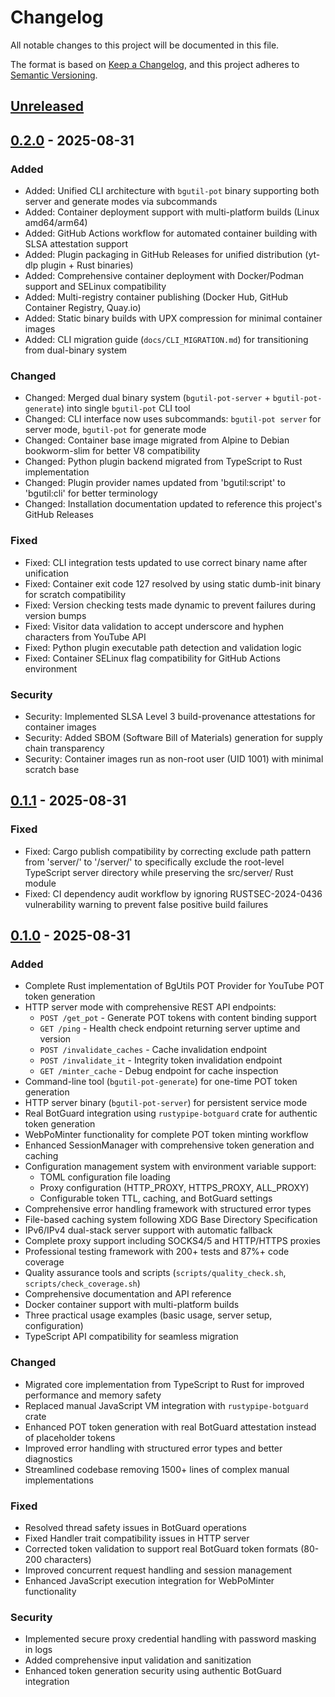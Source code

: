 # Changelog

All notable changes to this project will be documented in this file.

The format is based on [Keep a Changelog](https://keepachangelog.com/en/1.0.0/),
and this project adheres to [Semantic Versioning](https://semver.org/).

## [Unreleased]

## [0.2.0] - 2025-08-31

### Added

- Added: Unified CLI architecture with `bgutil-pot` binary supporting both server and generate modes via subcommands
- Added: Container deployment support with multi-platform builds (Linux amd64/arm64)
- Added: GitHub Actions workflow for automated container building with SLSA attestation support
- Added: Plugin packaging in GitHub Releases for unified distribution (yt-dlp plugin + Rust binaries)
- Added: Comprehensive container deployment with Docker/Podman support and SELinux compatibility
- Added: Multi-registry container publishing (Docker Hub, GitHub Container Registry, Quay.io)
- Added: Static binary builds with UPX compression for minimal container images
- Added: CLI migration guide (`docs/CLI_MIGRATION.md`) for transitioning from dual-binary system

### Changed

- Changed: Merged dual binary system (`bgutil-pot-server` + `bgutil-pot-generate`) into single `bgutil-pot` CLI tool
- Changed: CLI interface now uses subcommands: `bgutil-pot server` for server mode, `bgutil-pot` for generate mode
- Changed: Container base image migrated from Alpine to Debian bookworm-slim for better V8 compatibility
- Changed: Python plugin backend migrated from TypeScript to Rust implementation
- Changed: Plugin provider names updated from 'bgutil:script' to 'bgutil:cli' for better terminology
- Changed: Installation documentation updated to reference this project's GitHub Releases

### Fixed

- Fixed: CLI integration tests updated to use correct binary name after unification
- Fixed: Container exit code 127 resolved by using static dumb-init binary for scratch compatibility
- Fixed: Version checking tests made dynamic to prevent failures during version bumps
- Fixed: Visitor data validation to accept underscore and hyphen characters from YouTube API
- Fixed: Python plugin executable path detection and validation logic
- Fixed: Container SELinux flag compatibility for GitHub Actions environment

### Security

- Security: Implemented SLSA Level 3 build-provenance attestations for container images
- Security: Added SBOM (Software Bill of Materials) generation for supply chain transparency
- Security: Container images run as non-root user (UID 1001) with minimal scratch base

## [0.1.1] - 2025-08-31

### Fixed

- Fixed: Cargo publish compatibility by correcting exclude path pattern from 'server/' to '/server/' to specifically exclude the root-level TypeScript server directory while preserving the src/server/ Rust module
- Fixed: CI dependency audit workflow by ignoring RUSTSEC-2024-0436 vulnerability warning to prevent false positive build failures

## [0.1.0] - 2025-08-31

### Added

- Complete Rust implementation of BgUtils POT Provider for YouTube POT token generation
- HTTP server mode with comprehensive REST API endpoints:
  - `POST /get_pot` - Generate POT tokens with content binding support
  - `GET /ping` - Health check endpoint returning server uptime and version
  - `POST /invalidate_caches` - Cache invalidation endpoint
  - `POST /invalidate_it` - Integrity token invalidation endpoint
  - `GET /minter_cache` - Debug endpoint for cache inspection
- Command-line tool (`bgutil-pot-generate`) for one-time POT token generation
- HTTP server binary (`bgutil-pot-server`) for persistent service mode
- Real BotGuard integration using `rustypipe-botguard` crate for authentic token generation
- WebPoMinter functionality for complete POT token minting workflow
- Enhanced SessionManager with comprehensive token generation and caching
- Configuration management system with environment variable support:
  - TOML configuration file loading
  - Proxy configuration (HTTP_PROXY, HTTPS_PROXY, ALL_PROXY)
  - Configurable token TTL, caching, and BotGuard settings
- Comprehensive error handling framework with structured error types
- File-based caching system following XDG Base Directory Specification
- IPv6/IPv4 dual-stack server support with automatic fallback
- Complete proxy support including SOCKS4/5 and HTTP/HTTPS proxies
- Professional testing framework with 200+ tests and 87%+ code coverage
- Quality assurance tools and scripts (`scripts/quality_check.sh`, `scripts/check_coverage.sh`)
- Comprehensive documentation and API reference
- Docker container support with multi-platform builds
- Three practical usage examples (basic usage, server setup, configuration)
- TypeScript API compatibility for seamless migration

### Changed

- Migrated core implementation from TypeScript to Rust for improved performance and memory safety
- Replaced manual JavaScript VM integration with `rustypipe-botguard` crate
- Enhanced POT token generation with real BotGuard attestation instead of placeholder tokens
- Improved error handling with structured error types and better diagnostics
- Streamlined codebase removing 1500+ lines of complex manual implementations

### Fixed

- Resolved thread safety issues in BotGuard operations
- Fixed Handler trait compatibility issues in HTTP server
- Corrected token validation to support real BotGuard token formats (80-200 characters)
- Improved concurrent request handling and session management
- Enhanced JavaScript execution integration for WebPoMinter functionality

### Security

- Implemented secure proxy credential handling with password masking in logs
- Added comprehensive input validation and sanitization
- Enhanced token generation security using authentic BotGuard integration

[Unreleased]: https://github.com/jim60105/bgutil-ytdlp-pot-provider-rs/compare/v0.2.0...HEAD
[0.2.0]: https://github.com/jim60105/bgutil-ytdlp-pot-provider-rs/compare/v0.1.1...v0.2.0
[0.1.1]: https://github.com/jim60105/bgutil-ytdlp-pot-provider-rs/compare/v0.1.0...v0.1.1
[0.1.0]: https://github.com/jim60105/bgutil-ytdlp-pot-provider-rs/releases/tag/v0.1.0
